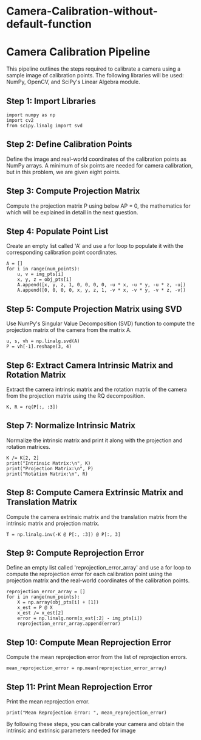# Camera-Calibration-without-default-function


# Camera Calibration Pipeline

This pipeline outlines the steps required to calibrate a camera using a sample image of calibration points. The following libraries will be used: NumPy, OpenCV, and SciPy's Linear Algebra module.

## Step 1: Import Libraries

```
import numpy as np
import cv2
from scipy.linalg import svd
```

## Step 2: Define Calibration Points

Define the image and real-world coordinates of the calibration points as NumPy arrays. A minimum of six points are needed for camera calibration, but in this problem, we are given eight points.

## Step 3: Compute Projection Matrix

Compute the projection matrix P using below AP = 0, the mathematics for which will be explained in detail in the next question.

## Step 4: Populate Point List

Create an empty list called 'A' and use a for loop to populate it with the corresponding calibration point coordinates.

```
A = []
for i in range(num_points):
    u, v = img_pts[i]
    x, y, z = obj_pts[i]
    A.append([x, y, z, 1, 0, 0, 0, 0, -u * x, -u * y, -u * z, -u])
    A.append([0, 0, 0, 0, x, y, z, 1, -v * x, -v * y, -v * z, -v])
```

## Step 5: Compute Projection Matrix using SVD

Use NumPy's Singular Value Decomposition (SVD) function to compute the projection matrix of the camera from the matrix A.

```
u, s, vh = np.linalg.svd(A)
P = vh[-1].reshape(3, 4)
```

## Step 6: Extract Camera Intrinsic Matrix and Rotation Matrix

Extract the camera intrinsic matrix and the rotation matrix of the camera from the projection matrix using the RQ decomposition.

```
K, R = rq(P[:, :3])
```

## Step 7: Normalize Intrinsic Matrix

Normalize the intrinsic matrix and print it along with the projection and rotation matrices.

```
K /= K[2, 2]
print("Intrinsic Matrix:\n", K)
print("Projection Matrix:\n", P)
print("Rotation Matrix:\n", R)
```

## Step 8: Compute Camera Extrinsic Matrix and Translation Matrix

Compute the camera extrinsic matrix and the translation matrix from the intrinsic matrix and projection matrix.

```
T = np.linalg.inv(-K @ P[:, :3]) @ P[:, 3]
```

## Step 9: Compute Reprojection Error

Define an empty list called 'reprojection_error_array' and use a for loop to compute the reprojection error for each calibration point using the projection matrix and the real-world coordinates of the calibration points.

```
reprojection_error_array = []
for i in range(num_points):
    X = np.array(obj_pts[i] + [1])
    x_est = P @ X
    x_est /= x_est[2]
    error = np.linalg.norm(x_est[:2] - img_pts[i])
    reprojection_error_array.append(error)
```

## Step 10: Compute Mean Reprojection Error

Compute the mean reprojection error from the list of reprojection errors.

```
mean_reprojection_error = np.mean(reprojection_error_array)
```

## Step 11: Print Mean Reprojection Error

Print the mean reprojection error.

```
print("Mean Reprojection Error: ", mean_reprojection_error)
```

By following these steps, you can calibrate your camera and obtain the intrinsic and extrinsic parameters needed for image

